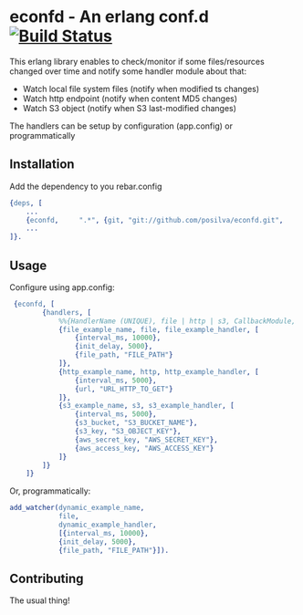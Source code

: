 econfd - An erlang conf.d  [![Build Status](https://secure.travis-ci.org/posilva/econfd.png)](http://travis-ci.org/posilva/econfd)
==========================

This erlang library enables to check/monitor if some files/resources changed over time and notify some handler module about that:

- Watch local file system files (notify when modified ts changes)
- Watch http endpoint (notify when content MD5 changes)
- Watch S3 object (notify when S3 last-modified changes)

The handlers can be setup by configuration (app.config) or programmatically

Installation
-----------

Add the dependency to you rebar.config
 
```erlang
{deps, [
    ...
    {econfd,     ".*", {git, "git://github.com/posilva/econfd.git",                         {branch, "master"   }}},
    ...
]}.
```

Usage
-----

Configure using app.config:

```erlang
 {econfd, [
        {handlers, [
            %%{HandlerName (UNIQUE), file | http | s3, CallbackModule, [{interval_ms, 10000}, {init_delay, 5000}, {Specific, Options}]},
            {file_example_name, file, file_example_handler, [
                {interval_ms, 10000},
                {init_delay, 5000},
                {file_path, "FILE_PATH"}
            ]},
            {http_example_name, http, http_example_handler, [
                {interval_ms, 5000},
                {url, "URL_HTTP_TO_GET"}
            ]},
            {s3_example_name, s3, s3_example_handler, [
                {interval_ms, 5000},
                {s3_bucket, "S3_BUCKET_NAME"},
                {s3_key, "S3_OBJECT_KEY"},
                {aws_secret_key, "AWS_SECRET_KEY"},
                {aws_access_key, "AWS_ACCESS_KEY"}
            ]}
        ]}
    ]}
```

Or, programmatically:

```erlang
add_watcher(dynamic_example_name, 
            file, 
            dynamic_example_handler, 
            [{interval_ms, 10000},
            {init_delay, 5000},
            {file_path, "FILE_PATH"}]).

```

Contributing
------------

The usual thing! 

